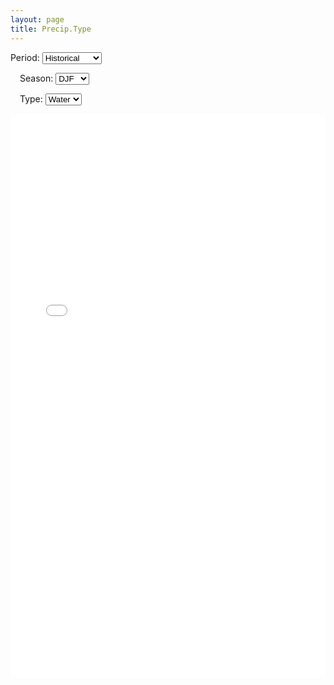 ```yaml
---
layout: page 
title: Precip.Type
---
```



<div style="margin-bottom: 15px;">
  <label for="period">Period: </label>
  <select id="period">
    <option value="hist">Historical</option>
    <option value="rect">Recent</option>
    <option value="midc">Mid-Century</option>
  </select>

  <label for="season" style="margin-left: 15px;">Season: </label>
  <select id="season">
    <option value="DJF">DJF</option>
    <option value="MAM">MAM</option>
    <option value="JJA">JJA</option>
    <option value="SON">SON</option>
  </select>

  <label for="type" style="margin-left: 15px;">Type: </label>
  <select id="type">
    <option value="water">Water</option>
    <option value="sleet">Sleet</option>
    <option value="snow">Snow</option>
  </select>
</div>

<iframe id="plotFrame" src="GPType_hist_DJF_water.html" 
        width="100%" 
        height="900px" 
        style="border:none; opacity:1; transition: opacity 0.5s;">
</iframe>

<script>
  const periodSelect = document.getElementById('period');
  const seasonSelect = document.getElementById('season');
  const typeSelect = document.getElementById('type');
  const iframe = document.getElementById('plotFrame');

  function updatePlot() {
    const period = periodSelect.value;
    const season = seasonSelect.value;
    const type = typeSelect.value;

    const newSrc = `GPType_${period}_${season}_${type}.html`;

    // Fade out
    iframe.style.opacity = 0;
    setTimeout(() => {
      iframe.src = newSrc;
      // Fade in
      iframe.onload = () => { iframe.style.opacity = 1; };
    }, 400);
  }

  periodSelect.addEventListener('change', updatePlot);
  seasonSelect.addEventListener('change', updatePlot);
  typeSelect.addEventListener('change', updatePlot);
</script>

